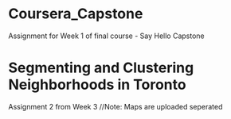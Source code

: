 # Coursera_Capstone
Assignment for Week 1 of final course - Say Hello Capstone


# Segmenting and Clustering Neighborhoods in Toronto
Assignment 2 from Week 3
//Note: Maps are uploaded seperated 

